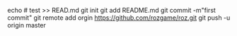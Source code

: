 echo # test >> READ.md
git init
git add README.md
git commit -m"first commit"
git remote add orgin https://github.com/rozgame/roz.git
git push -u origin master
